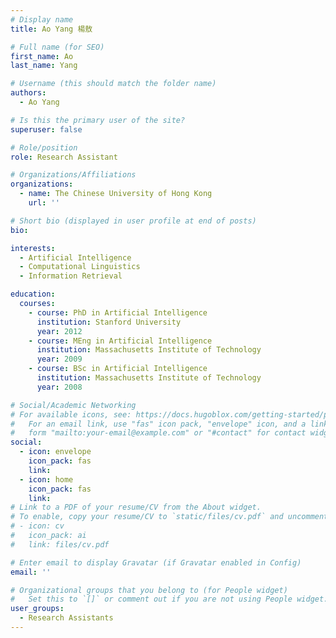 ```yaml
---
# Display name
title: Ao Yang 楊敖

# Full name (for SEO)
first_name: Ao
last_name: Yang

# Username (this should match the folder name)
authors:
  - Ao Yang

# Is this the primary user of the site?
superuser: false

# Role/position
role: Research Assistant

# Organizations/Affiliations
organizations:
  - name: The Chinese University of Hong Kong
    url: ''

# Short bio (displayed in user profile at end of posts)
bio: 

interests:
  - Artificial Intelligence
  - Computational Linguistics
  - Information Retrieval

education:
  courses:
    - course: PhD in Artificial Intelligence
      institution: Stanford University
      year: 2012
    - course: MEng in Artificial Intelligence
      institution: Massachusetts Institute of Technology
      year: 2009
    - course: BSc in Artificial Intelligence
      institution: Massachusetts Institute of Technology
      year: 2008

# Social/Academic Networking
# For available icons, see: https://docs.hugoblox.com/getting-started/page-builder/#icons
#   For an email link, use "fas" icon pack, "envelope" icon, and a link in the
#   form "mailto:your-email@example.com" or "#contact" for contact widget.
social:
  - icon: envelope
    icon_pack: fas
    link:
  - icon: home
    icon_pack: fas
    link: 
# Link to a PDF of your resume/CV from the About widget.
# To enable, copy your resume/CV to `static/files/cv.pdf` and uncomment the lines below.
# - icon: cv
#   icon_pack: ai
#   link: files/cv.pdf

# Enter email to display Gravatar (if Gravatar enabled in Config)
email: ''

# Organizational groups that you belong to (for People widget)
#   Set this to `[]` or comment out if you are not using People widget.
user_groups:
  - Research Assistants
---
```

